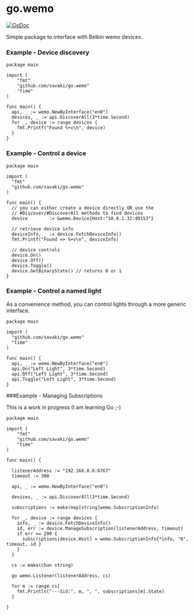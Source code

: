 go.wemo
=======

[![GoDoc](http://godoc.org/github.com/savaki/go.wemo?status.png)](http://godoc.org/github.com/savaki/go.wemo)

Simple package to interface with Belkin wemo devices.

### Example - Device discovery

```
package main

import (
	"fmt"
	"github.com/savaki/go.wemo"
	"time"
)

func main() {
  api, _ := wemo.NewByInterface("en0")
  devices, _ := api.DiscoverAll(3*time.Second)
  for _, device := range devices {
    fmt.Printf("Found %+v\n", device)
  }
}
```

### Example - Control a device

```
package main

import (
  "fmt"
  "github.com/savaki/go.wemo"
)

func main() {
  // you can either create a device directly OR use the
  // #Discover/#DiscoverAll methods to find devices
  device        := &wemo.Device{Host:"10.0.1.32:49153"}

  // retrieve device info
  deviceInfo, _ := device.FetchDeviceInfo()
  fmt.Printf("Found => %+v\n", deviceInfo)

  // device controls
  device.On()
  device.Off()
  device.Toggle()
  device.GetBinaryState() // returns 0 or 1
}
```

### Example - Control a named light

As a convenience method, you can control lights through a more generic interface.

```
package main

import (
  "github.com/savaki/go.wemo"
  "time"
)

func main() {
  api, _ := wemo.NewByInterface("en0")
  api.On("Left Light", 3*time.Second)
  api.Off("Left Light", 3*time.Second)
  api.Toggle("Left Light", 3*time.Second)
}
```

###Example - Managing Subscriptions

This is a work in progress (I am learning Go ;-\)


```
package main

import (
	"fmt"
	"github.com/savaki/go.wemo"
	"time"
)

func main() {
  
  listenerAddress := "192.168.0.6:6767"
  timeout := 300
  
  api, _ := wemo.NewByInterface("en0")
  
  devices, _ := api.DiscoverAll(3*time.Second)
  
  subscriptions := make(map[string]wemo.SubscriptionInfo)
  
  for _, device := range devices {
    info, _ := device.FetchDeviceInfo()
    id, err := device.ManageSubscription(listenerAddress, timeout)
    if err == 200 {
      subscriptions[device.Host] = wemo.SubscriptionInfo{*info, "0", timeout, id }      
    }
  }
  
  cs := make(chan string)

  go wemo.Listener(listenerAddress, cs)
  
  for m := range cs{
    fmt.Println("---Sid:", m, ", ", subscriptions[m].State)
  }
  
}

```




